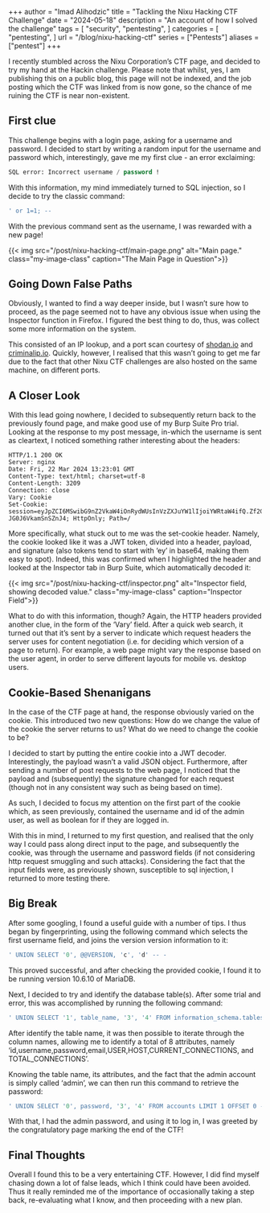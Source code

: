 +++
author = "Imad Alihodzic"
title = "Tackling the Nixu Hacking CTF Challenge"
date = "2024-05-18"
description = "An account of how I solved the challenge"
tags = [
    "security",
    "pentesting",
]
categories = [
    "pentesting",
]
url = "/blog/nixu-hacking-ctf"
series = ["Pentests"]
aliases = ["pentest"]
+++

I recently stumbled across the Nixu Corporation’s CTF page, and decided to try my hand at the Hackin challenge. 
Please note that whilst, yes, I am publishing this on a public blog, this page will not be indexed, and the job posting which the CTF was linked from is now gone, so the chance of me ruining the CTF is near non-existent.

<!--more-->
## First clue
This challenge begins with a login page, asking for a username and password. I decided to start by writing a random input for the username and password which, interestingly, gave me my first clue - an error exclaiming:

``` SQL
SQL error: Incorrect username / password !
```
With this information, my mind immediately turned to SQL injection, so I decide to try the classic command:
 
``` SQL
' or 1=1; --
```
With the previous command sent as the username, I was rewarded with a new page! 

{{< img src="/post/nixu-hacking-ctf/main-page.png" alt="Main page." class="my-image-class" caption="The Main Page in Question">}}


## Going Down False Paths

Obviously, I wanted to find a way deeper inside, but I wasn’t sure how to proceed, as the page seemed not to have any obvious issue when using the Inspector function in Firefox. I figured the best thing to do, thus, was collect some more information on the system. 

This consisted of an IP lookup, and a port scan courtesy of [shodan.io](https://www.shodan.io) and [criminalip.io](https://www.criminalip.io). Quickly, however, I realised that this wasn’t going to get me far due to the fact that other Nixu CTF challenges are also hosted on the same machine, on different ports. 

## A Closer Look 
With this lead going nowhere, I decided to subsequently return back to the previously found page, and make good use of my Burp Suite Pro trial. Looking at the response to my post message, in-which the username is sent as cleartext, I noticed something rather interesting about the headers: 

``` http 
HTTP/1.1 200 OK
Server: nginx
Date: Fri, 22 Mar 2024 13:23:01 GMT
Content-Type: text/html; charset=utf-8
Content-Length: 3209
Connection: close
Vary: Cookie
Set-Cookie: session=eyJpZCI6MSwibG9nZ2VkaW4iOnRydWUsInVzZXJuYW1lIjoiYWRtaW4ifQ.Zf2GNQ.Goy6u9Pc6z-JG0J6VkamSnSZnJ4; HttpOnly; Path=/
```
More specifically, what stuck out to me was the set-cookie header. Namely, the cookie looked like it was a JWT token, divided into a header, payload, and signature (also tokens tend to start with ‘ey’ in base64, making them easy to spot). 
Indeed, this was confirmed when I highlighted the header and looked at the Inspector tab in Burp Suite, which automatically decoded it: 

{{< img src="/post/nixu-hacking-ctf/inspector.png" alt="Inspector field, showing decoded value." class="my-image-class" caption="Inspector Field">}}

What to do with this information, though? Again, the HTTP headers provided another clue, in the form of the ‘Vary’ field. 
After a quick web search, it turned out that it’s sent by a server to indicate which request headers the server uses for content negotiation (i.e. for deciding which version of a page to return). For example, a web page might vary the response based on the user agent, in order to serve different layouts for mobile vs. desktop users. 

## Cookie-Based Shenanigans 

In the case of the CTF page at hand, the response obviously varied on the cookie. This introduced two new questions: 
How do we change the value of the cookie the server returns to us?
What do we need to change the cookie to be? 

I decided to start by putting the entire cookie into a JWT decoder. Interestingly, the payload wasn’t a valid JSON object. Furthermore, after sending a number of post requests to the web page, I noticed that the payload and (subsequently) the signature changed for each request (though not in any consistent way such as being based on time). 

As such, I decided to focus my attention on the first part of the cookie which, as seen previously, contained the username and id of the admin user, as well as boolean for if they are logged in. 

With this in mind, I returned to my first question, and realised that the only way I could pass along  direct input to the page, and subsequently the cookie, was through the username and password fields (if not considering http request smuggling and such attacks). 
Considering the fact that the input fields were, as previously shown, susceptible to sql injection, I returned to more testing there. 

## Big Break 
After some googling, I found a useful guide with a number of tips. I thus began by fingerprinting, using the following command which selects the first username field, and joins the version version information to it: 
``` sql
' UNION SELECT '0', @@VERSION, 'c', 'd' -- -
```
This proved successful, and after checking the provided cookie, I found it to be running version 10.6.10 of MariaDB. 

Next, I decided to try and identify the database table(s). After some trial and error, this was accomplished by running the following command: 
``` sql
' UNION SELECT '1', table_name, '3', '4' FROM information_schema.tables WHERE table_schema = database() -- -
```
After identify the table name, it was then possible to iterate through the column names, allowing me to identify a total of 8 attributes, namely ‘id,username,password,email,USER,HOST,CURRENT_CONNECTIONS, and TOTAL_CONNECTIONS’. 

Knowing the table name, its attributes, and the fact that the admin account is simply called ‘admin’, we can then run this command to retrieve the password: 
``` sql
' UNION SELECT '0', password, '3', '4' FROM accounts LIMIT 1 OFFSET 0 -- -
```
With that, I had the admin password, and using it to log in, I was greeted by the congratulatory page marking the end of the CTF!

## Final Thoughts 
Overall I found this to be a very entertaining CTF. However, I did find myself chasing down a lot of false leads, which I think could have been avoided. Thus it really reminded me of the importance of occasionally taking a step back, re-evaluating what I know, and then proceeding with a new plan.
